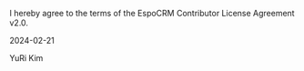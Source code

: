 I hereby agree to the terms of the EspoCRM Contributor License Agreement v2.0.

2024-02-21

YuRi Kim
